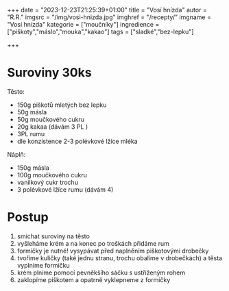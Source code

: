 +++
date = "2023-12-23T21:25:39+01:00"
title = "Vosí hnízda"
autor = "R.R."
imgsrc = "/img/vosi-hnizda.jpg"
imghref = "/recepty/"
imgname = "Vosí hnízda"
kategorie = ["moučníky"]
ingredience = ["piškoty","máslo","mouka","kakao"]
tags = ["sladké","bez-lepku"]

+++

# Suroviny 30ks
Těsto:
- 150g piškotů mletých bez lepku
- 50g másla
- 50g moučkového cukru
- 20g kakaa (dávám 3 PL )
- 3PL rumu
- dle konzistence 2-3 polévkové lžíce mléka 


Náplň:
- 150g másla
- 100g moučkového cukru
- vanilkový cukr trochu
- 3 polévkové lžíce rumu (dávám 4)


# Postup
1. smíchat suroviny na těsto
2. vyšleháme krém a na konec po troškách přidáme rum
3. formičky je nutné! vysypávat před naplněním piškotovými drobečky
4. tvoříme kuličky (také jednu stranu, trochu obalíme v drobečkách) a těsta vyplníme formičku
5. krém plníme pomocí pevněkšího sáčku s ustřiženým rohem
6. zaklopíme piškotem a opatrně vyklepneme z formičky





<!--
-->
